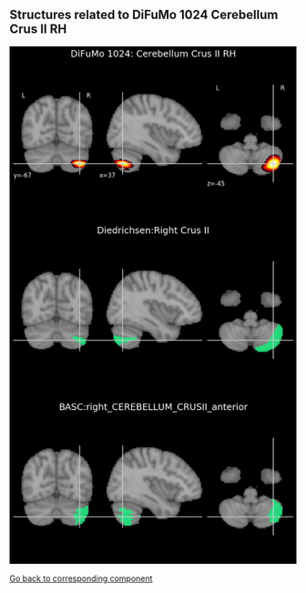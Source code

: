 


## Structures related to DiFuMo 1024 Cerebellum Crus II RH

![502](502.jpg "Structures related to DiFuMo 1024 Cerebellum Crus II RH")

[Go back to corresponding component](https://parietal-inria.github.io/DiFuMo/1024/html/502.html)